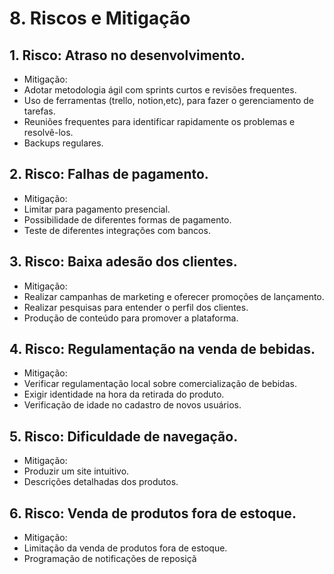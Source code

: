 # 8\. Riscos e Mitigação

## 1. Risco: Atraso no desenvolvimento.  
   - Mitigação:
- Adotar metodologia ágil com sprints curtos e revisões frequentes.  
- Uso de ferramentas (trello, notion,etc), para fazer o gerenciamento de tarefas.
- Reuniões frequentes para identificar rapidamente os problemas e resolvê-los.
- Backups regulares.


## 2. Risco: Falhas de pagamento.  
   - Mitigação: 
- Limitar para pagamento presencial.
- Possibilidade de diferentes formas de pagamento.
- Teste de diferentes integrações com bancos.

## 3. Risco: Baixa adesão dos clientes.  
   - Mitigação: 
- Realizar campanhas de marketing e oferecer promoções de lançamento.  
- Realizar pesquisas para entender o perfil dos clientes.
- Produção de conteúdo para promover a plataforma.

## 4. Risco: Regulamentação na venda de bebidas.  
   - Mitigação: 
- Verificar regulamentação local sobre comercialização de bebidas.  
- Exigir identidade na hora da retirada do produto.
- Verificação de idade no cadastro de novos usuários.

## 5. Risco: Dificuldade de navegação.  
   - Mitigação: 
- Produzir um site intuitivo.  
- Descrições detalhadas dos produtos.

## 6. Risco: Venda de produtos fora de estoque.  
   - Mitigação: 
- Limitação da venda de produtos fora de estoque.  
- Programação de notificações de reposiçã
 
